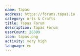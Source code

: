 ```yaml
---
name: Tapas
address: https://forums.tapas.io
category: Arts & Crafts
title: Tapas Forum
description: Tapas Forum
userCount: 26399
icon: tapas.png
activity: very high
language: en
---
```

